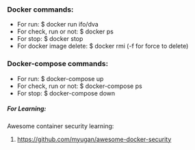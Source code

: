 ### Docker commands:
* For run:
$ docker run ifo/dva
* For check, run or not:
$ docker ps
* For stop:
$ docker stop <conatiner-id>
* For docker image delete:
$ docker rmi <conatiner-id>
(-f for force to delete)

### Docker-compose commands:
* For run:
$ docker-compose up
* For check, run or not:
$ docker-compose ps
* For stop:
$ docker-compose down


##### For Learning:
Awesome container security learning:
1. https://github.com/myugan/awesome-docker-security
